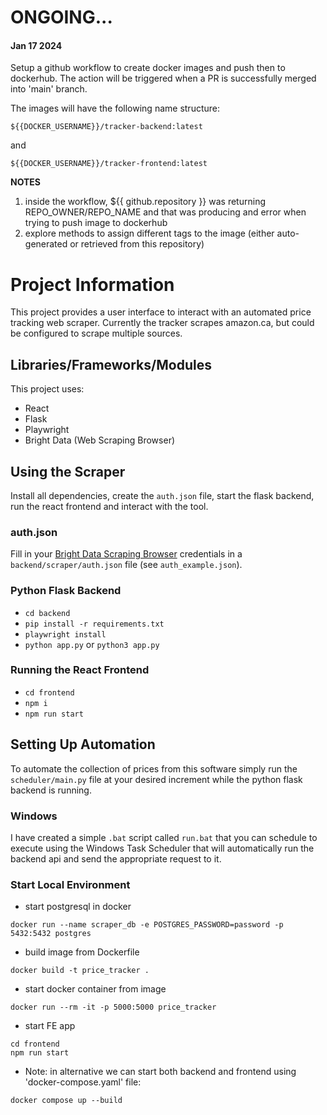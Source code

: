 # ONGOING...

#### Jan 17 2024
Setup a github workflow to create docker images and push then to dockerhub.
The action will be triggered when a PR is successfully merged into 'main' branch.

The images will have the following name structure:
```
${{DOCKER_USERNAME}}/tracker-backend:latest
```
and
```
${{DOCKER_USERNAME}}/tracker-frontend:latest
```

<b>NOTES</b>
1) inside the workflow, ${{ github.repository }} was returning REPO_OWNER/REPO_NAME and that was producing and error when trying to push image to dockerhub
2) explore methods to assign different tags to the image (either auto-generated or retrieved from this repository)


# Project Information

This project provides a user interface to interact with an automated price tracking web scraper. Currently the tracker scrapes amazon.ca, but could be configured to scrape multiple sources.

## Libraries/Frameworks/Modules

This project uses:

- React
- Flask
- Playwright
- Bright Data (Web Scraping Browser)

## Using the Scraper

Install all dependencies, create the `auth.json` file, start the flask backend, run the react frontend and interact with the tool.

### auth.json

Fill in your [Bright Data Scraping Browser](https://brightdata.com/products/scraping-browser) credentials in a `backend/scraper/auth.json` file (see `auth_example.json`).

### Python Flask Backend

- `cd backend`
- `pip install -r requirements.txt`
- `playwright install`
- `python app.py` or `python3 app.py`

### Running the React Frontend

- `cd frontend`
- `npm i`
- `npm run start`

## Setting Up Automation

To automate the collection of prices from this software simply run the `scheduler/main.py` file at your desired increment while the python flask backend is running.

### Windows

I have created a simple `.bat` script called `run.bat` that you can schedule to execute using the Windows Task Scheduler that will automatically run the backend api and send the appropriate request to it.


### Start Local Environment

- start postgresql in docker 
```
docker run --name scraper_db -e POSTGRES_PASSWORD=password -p 5432:5432 postgres 
```

- build image from Dockerfile
```
docker build -t price_tracker .
```

- start docker container from image
```
docker run --rm -it -p 5000:5000 price_tracker
```

- start FE app
```
cd frontend
npm run start
```

- Note: in alternative we can start both backend and frontend using 'docker-compose.yaml' file:
```
docker compose up --build
```
